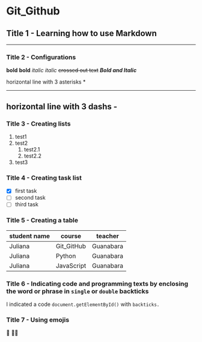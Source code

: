 # Git_Github

## Title 1 - Learning how to use Markdown
***
### Title 2 - Configurations

__bold__ **bold** _italic_ *italic* ~~crossed out text~~
__*Bold and Italic*__

horizontal line with 3 asterisks *
***
horizontal line with 3 dashs -
---

### Title 3 - Creating lists
1. test1
1. test2
   1. test2.1
   1. test2.2
1. test3

### Title 4 - Creating task list
- [x] first task
- [ ] second task
- [ ] third task

### Title 5 - Creating a table
student name | course | teacher
--- | --- | --- 
Juliana | Git_GitHub | Guanabara
Juliana | Python | Guanabara
Juliana | JavaScript | Guanabara

### Title 6 - Indicating code and programming texts by enclosing the word or phrase in `single` or ``double`` backticks

I indicated a code `document.getElementById()`  with ``backticks.``

### Title 7 -  Using emojis
:vulcan_salute:
:raising_hand_woman: 

